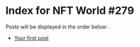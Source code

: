 # Index for NFT World #279
Posts will be displayed in the order below:

- [Your first post](./001-first.md)


